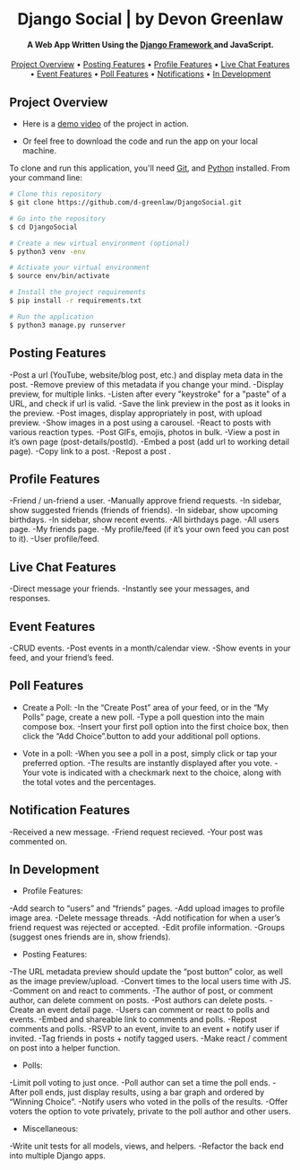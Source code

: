 <h1 align="center">
  Django Social | by Devon Greenlaw
  <br>
</h1>

<h4 align="center">A Web App Written Using the <a href="https://www.djangoproject.com/" target="_blank">Django Framework </a> and JavaScript.</h4>

<p align="center">
  <a href="#project-overview">Project Overview</a> •
  <a href="#posting-features">Posting Features</a> •
  <a href="#profile-features">Profile Features</a> •
  <a href="#live-chat-features">Live Chat Features</a> •
  <a href="#event-features">Event Features</a> •
  <a href="#poll-features">Poll Features</a> •
  <a href="#notification-features">Notifications</a> •
  <a href="#in-development">In Development</a>
</p>

## Project Overview

* Here is a [demo video]([bit.ly/django-social-demo-video](https://drive.google.com/file/d/1yYO12gMOj4jM-2yUD2bBn8mQjP8FhEti/view?usp=sharing)) of the project in action.

* Or feel free to download the code and run the app on your local machine.

To clone and run this application, you'll need [Git](https://git-scm.com), and [Python](https://www.python.org/downloads/) installed. From your command line:

```bash
# Clone this repository
$ git clone https://github.com/d-greenlaw/DjangoSocial.git

# Go into the repository
$ cd DjangoSocial

# Create a new virtual environment (optional)
$ python3 venv -env

# Activate your virtual environment
$ source env/bin/activate

# Install the project requirements
$ pip install -r requirements.txt

# Run the application
$ python3 manage.py runserver
```

## Posting Features
-Post a url (YouTube, website/blog post, etc.) and display meta data in the post.
-Remove preview of this metadata if you change your mind.
-Display preview, for multiple links.
-Listen after every "keystroke" for a "paste" of a URL, and check if url is valid.
-Save the link preview in the post as it looks in the preview.
-Post images, display appropriately in post, with upload preview.
-Show images in a post using a carousel.
-React to posts with various reaction types.
-Post GIFs, emojis, photos in bulk.
-View a post in it’s own page (post-details/postId).
-Embed a post (add url to working detail page).
-Copy link to a post.
-Repost a post .

## Profile Features

-Friend / un-friend a user.
-Manually approve friend requests.
-In sidebar, show suggested friends (friends of friends).
-In sidebar, show upcoming birthdays.
-In sidebar, show recent events.
-All birthdays page.
-All users page.
-My friends page.
-My profile/feed (if it’s your own feed you can post to it).
-User profile/feed.

## Live Chat Features

-Direct message your friends.
-Instantly see your messages, and responses.

## Event Features

-CRUD events.
-Post events in a month/calendar view.
-Show events in your feed, and your friend’s feed.

## Poll Features

* Create a Poll:
-In the “Create Post” area of your feed, or in the “My Polls” page, create a new poll.
-Type a poll question into the main compose box.
-Insert your first poll option into the first choice box, then click the “Add Choice”.button to add your additional poll options. 

* Vote in a poll:
-When you see a poll in a post, simply click or tap your preferred option. 
-The results are instantly displayed after you vote. 
-Your vote is indicated with a checkmark next to the choice, along with the total votes and the percentages.

## Notification Features

-Received a new message.
-Friend request recieved.
-Your post was commented on.

## In Development

* Profile Features:

-Add search to “users” and “friends” pages.
-Add upload images to profile image area.
-Delete message threads.
-Add notification for when a user’s friend request was rejected or accepted.
-Edit profile information.
-Groups (suggest ones friends are in, show friends).

* Posting Features:

-The URL metadata preview should update the “post button” color, as well as the image preview/upload.
-Convert times to the local users time with JS.
-Comment on and react to comments.
-The author of post, or comment author, can delete comment on posts.
-Post authors can delete posts.
-Create an event detail page.
-Users can comment or react to polls and events.
-Embed and shareable link to comments and polls.
-Repost comments and polls.
-RSVP to an event, invite to an event + notify user if invited.
-Tag friends in posts + notify tagged users.
-Make react / comment on post into a helper function.

* Polls:

-Limit poll voting to just once.
-Poll author can set a time the poll ends.
-After poll ends, just display results, using a bar graph and ordered by “Winning Choice”.
-Notify users who voted in the polls of the results.
-Offer voters the option to vote privately, private to the poll author and other users.

* Miscellaneous:

-Write unit tests for all models, views, and helpers.
-Refactor the back end into multiple Django apps.

